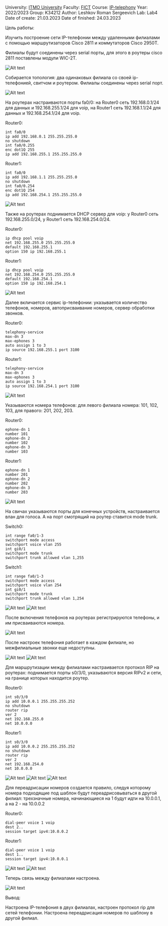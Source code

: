 University: [ITMO University](https://itmo.ru/ru/)
Faculty: [FICT](https://fict.itmo.ru)
Course: [IP-telephony](https://itmo-ict-faculty.github.io/ip-telephony/)
Year: 2022/2023
Group: K34212
Author: Leshkov Roman Sergeevich
Lab: Lab4
Date of create: 21.03.2023
Date of finished: 24.03.2023

Цель работы: 

Изучить построение сети IP-телефонии между удаленными филиалами с помощью маршрутизаторов Cisco 2811 и коммутаторов Cisco 2950Т.

Филиалы будут соединены через serial порты, для этого в роутеры cisco 2811 поставлены модули WIC-2T.

![Alt text](screens/Screenshot_1.jpg)

Собирается топология: два одинаковых филиала со своей ip-телефонией, свитчом и роутером. Филиалы соединены через serial порт.

![Alt text](screens/Screenshot_2.jpg)

На роутерах настраиваются порты fa0/0: на Router0 сеть 192.168.0.1/24 для данных и 192.168.255.1/24 для voip, на Router1 сеть 192.168.1.1/24 для данных и 192.168.254.1/24 для voip.

Router0:

    int fa0/0
    ip add 192.168.0.1 255.255.255.0
    no shutdown
    int fa0/0.255
    enc dot1Q 255
    ip add 192.168.255.1 255.255.255.0
    
Router1:

    int fa0/0
    ip add 192.168.1.1 255.255.255.0
    no shutdown
    int fa0/0.254
    enc dot1Q 254
    ip add 192.168.254.1 255.255.255.0

![Alt text](screens/Screenshot_3.jpg)

Также на роутерах поднимается DHCP сервер для voip: у Router0 сеть 192.168.255.0/24, у Router1 сеть 192.168.254.0/24.

Router0:

    ip dhcp pool voip
    net 192.168.255.0 255.255.255.0
    default 192.168.255.1
    option 150 ip 192.168.255.1
    
Router1:

    ip dhcp pool voip
    net 192.168.254.0 255.255.255.0
    default 192.168.254.1
    option 150 ip 192.168.254.1

![Alt text](screens/Screenshot_4.jpg)

Далее вкличается сервис ip-телефонии: указывается количество телефонов, номеров, автоприсваивание номеров, сервер обработки звонков.

Router0:

    telephony-service
    max-dn 3
    max-ephones 3 
    auto assign 1 to 3
    ip source 192.168.255.1 port 3100

Router1:

    telephony-service
    max-dn 3
    max-ephones 3 
    auto assign 1 to 3
    ip source 192.168.254.1 port 3100
    
![Alt text](screens/Screenshot_5.jpg)

Указываются номера телефонов: для левого филиала номера: 101, 102, 103, для правого: 201, 202, 203.

Router0:

    ephone-dn 1
    number 101
    ephone-dn 2
    number 102
    ephone-dn 3
    number 103

Router1:

    ephone-dn 1
    number 201
    ephone-dn 2
    number 202
    ephone-dn 3
    number 203

![Alt text](screens/Screenshot_6.jpg)

На свичах указываются порты для конечных устройств, настраивается влан для голоса. А на порт смотрящий на роутер ставится mode trunk.

Switch0:

    int range fa0/1-3
    switchport mode access
    switchport voice vlan 255
    int gi0/1
    switchport mode trunk
    switchport trunk allowed vlan 1,255
    
Switch1:

    int range fa0/1-3
    switchport mode access
    switchport voice vlan 254
    int gi0/1
    switchport mode trunk
    switchport trunk allowed vlan 1,254

![Alt text](screens/Screenshot_8.jpg)
![Alt text](screens/Screenshot_17.jpg)

После включения телефонов на роутерах регистрируются телефоны, и им присваиваются номера.

![Alt text](screens/Screenshot_9.jpg)

После настроек телефония работает в каждом филиале, но межфилиальные звонки еще недоступны.

![Alt text](screens/Screenshot_10.jpg)
![Alt text](screens/Screenshot_11.jpg)

Для маршрутизации между филиалами настраивается протокол RIP на роутерах: поднимается порты s0/3/0, указываются версия RIPv2 и сети, на границе которых находится роутер. 

Router0:

    int s0/3/0
    ip add 10.0.0.1 255.255.255.252
    no shutdown
    router rip
    ver 2
    net 192.168.255.0
    net 10.0.0.0
    
Router1:

    int s0/3/0
    ip add 10.0.0.2 255.255.255.252
    no shutdown
    router rip
    ver 2
    net 192.168.254.0
    net 10.0.0.0

![Alt text](screens/Screenshot_7.jpg)
![Alt text](screens/Screenshot_12.jpg)
![Alt text](screens/Screenshot_14.jpg)

Для переадрисации номеров создается правило, следуя которому номера подходящие под шаблон будут переадрисовываться в другой филиал: трехзначные номера, начинающиеся на 1 будут идти на 10.0.0.1, а на 2 - на 10.0.0.2 

Router0:

    dial-peer voice 1 voip
    dest 2..
    session target ipv4:10.0.0.2
    
Router1:

    dial-peer voice 1 voip
    dest 1..
    session target ipv4:10.0.0.1

![Alt text](screens/Screenshot_13.jpg)
![Alt text](screens/Screenshot_15.jpg)

Теперь связь между филиалами настроена.

![Alt text](screens/Screenshot_16.jpg)

Вывод:

Настроена IP-телефония в двух филиалах, настроен протокол rip для сетей телефонии. Настроена переадрисация номеров по шаблону в другой филиал.
